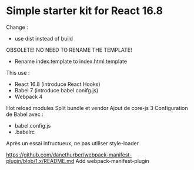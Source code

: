# Simple starter kit for React 16.8

Change :

* use dist instead of build

OBSOLETE! NO NEED TO RENAME THE TEMPLATE!
* Rename index.template to index.html.template

This use : 

* React 16.8 (introduce React Hooks)
* Babel 7 (introduce babel.conifg.js)
* Webpack 4

Hot reload modules
Split bundle et vendor
Ajout de core-js 3
Configuration de Babel avec : 
* babel.config.js
* .babelrc

Après un essai infructueux, ne pas utiliser style-loader

https://github.com/danethurber/webpack-manifest-plugin/blob/1.x/README.md
Add webpack-manifest-plugin